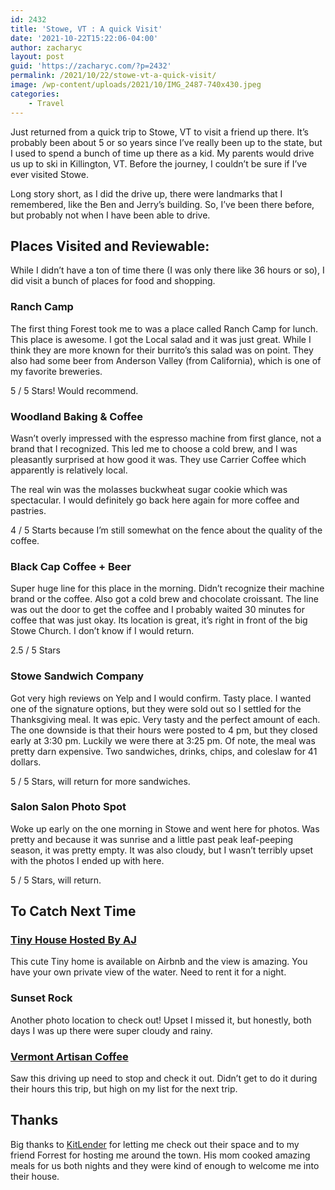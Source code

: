 ```yaml
---
id: 2432
title: 'Stowe, VT : A quick Visit'
date: '2021-10-22T15:22:06-04:00'
author: zacharyc
layout: post
guid: 'https://zacharyc.com/?p=2432'
permalink: /2021/10/22/stowe-vt-a-quick-visit/
image: /wp-content/uploads/2021/10/IMG_2487-740x430.jpeg
categories:
    - Travel
---
```


Just returned from a quick trip to Stowe, VT to visit a friend up there. It’s probably been about 5 or so years since I’ve really been up to the state, but I used to spend a bunch of time up there as a kid. My parents would drive us up to ski in Killington, VT. Before the journey, I couldn’t be sure if I’ve ever visited Stowe.

Long story short, as I did the drive up, there were landmarks that I remembered, like the Ben and Jerry’s building. So, I’ve been there before, but probably not when I have been able to drive.

## Places Visited and Reviewable:

While I didn’t have a ton of time there (I was only there like 36 hours or so), I did visit a bunch of places for food and shopping.

### Ranch Camp

The first thing Forest took me to was a place called Ranch Camp for lunch. This place is awesome. I got the Local salad and it was just great. While I think they are more known for their burrito’s this salad was on point. They also had some beer from Anderson Valley (from California), which is one of my favorite breweries.

5 / 5 Stars! Would recommend.

### Woodland Baking &amp; Coffee

Wasn’t overly impressed with the espresso machine from first glance, not a brand that I recognized. This led me to choose a cold brew, and I was pleasantly surprised at how good it was. They use Carrier Coffee which apparently is relatively local.

The real win was the molasses buckwheat sugar cookie which was spectacular. I would definitely go back here again for more coffee and pastries.

4 / 5 Starts because I’m still somewhat on the fence about the quality of the coffee.

### Black Cap Coffee + Beer

Super huge line for this place in the morning. Didn’t recognize their machine brand or the coffee. Also got a cold brew and chocolate croissant. The line was out the door to get the coffee and I probably waited 30 minutes for coffee that was just okay. Its location is great, it’s right in front of the big Stowe Church. I don’t know if I would return.

2.5 / 5 Stars

### Stowe Sandwich Company

Got very high reviews on Yelp and I would confirm. Tasty place. I wanted one of the signature options, but they were sold out so I settled for the Thanksgiving meal. It was epic. Very tasty and the perfect amount of each. The one downside is that their hours were posted to 4 pm, but they closed early at 3:30 pm. Luckily we were there at 3:25 pm. Of note, the meal was pretty darn expensive. Two sandwiches, drinks, chips, and coleslaw for 41 dollars.

5 / 5 Stars, will return for more sandwiches.

### Salon Salon Photo Spot

Woke up early on the one morning in Stowe and went here for photos. Was pretty and because it was sunrise and a little past peak leaf-peeping season, it was pretty empty. It was also cloudy, but I wasn’t terribly upset with the photos I ended up with here.

5 / 5 Stars, will return.

## To Catch Next Time

### [Tiny House Hosted By AJ](https://www.airbnb.com/rooms/46659350?adults=1&children=0&infants=0&location=Stowe%2C%20VT%2C%20United%20States&check_in=2022-04-08&check_out=2022-04-10&translate_ugc=false&federated_search_id=b71dfc76-7000-4574-9e1d-aec265d0f5b6&source_impression_id=p3_1634915563_gFsQ2IpuYPqdcJef)

This cute Tiny home is available on Airbnb and the view is amazing. You have your own private view of the water. Need to rent it for a night.

### Sunset Rock

Another photo location to check out! Upset I missed it, but honestly, both days I was up there were super cloudy and rainy.

### [Vermont Artisan Coffee](https://vtartisan.com/)

Saw this driving up need to stop and check it out. Didn’t get to do it during their hours this trip, but high on my list for the next trip.

## Thanks

Big thanks to [KitLender](https://www.kitlender.com/) for letting me check out their space and to my friend Forrest for hosting me around the town. His mom cooked amazing meals for us both nights and they were kind of enough to welcome me into their house.